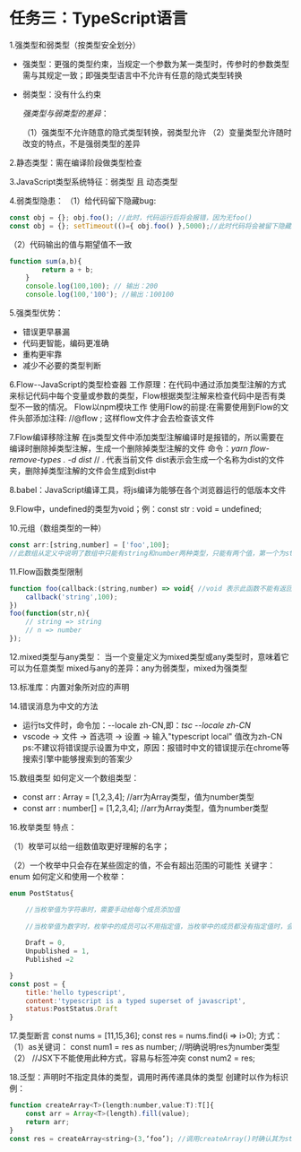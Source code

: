 # 任务三：TypeScript语言

1.强类型和弱类型（按类型安全划分）

- 强类型：更强的类型约束，当规定一个参数为某一类型时，传参时的参数类型需与其规定一致；即强类型语言中不允许有任意的隐式类型转换

- 弱类型：没有什么约束

  *强类型与弱类型的差异*：

  （1）强类型不允许随意的隐式类型转换，弱类型允许
  （2）变量类型允许随时改变的特点，不是强弱类型的差异

2.静态类型：需在编译阶段做类型检查

3.JavaScript类型系统特征：弱类型 且 动态类型

4.弱类型隐患：
（1）给代码留下隐藏bug: 
	

```javascript
const obj = {}; obj.foo(); //此时，代码运行后将会报错，因为无foo()
const obj = {}; setTimeout(()={ obj.foo() },5000);//此时代码将会被留下隐藏bug
```

（2）代码输出的值与期望值不一致
	

```javascript
function sum(a,b){
		return a + b;
	}
	console.log(100,100); // 输出：200
	console.log(100,'100'); //输出：100100
```

5.强类型优势：

- 错误更早暴漏
- 代码更智能，编码更准确
- 重构更牢靠
- 减少不必要的类型判断

6.Flow--JavaScript的类型检查器
工作原理：在代码中通过添加类型注解的方式来标记代码中每个变量或参数的类型，Flow根据类型注解来检查代码中是否有类型不一致的情况。
Flow以npm模块工作
使用Flow的前提:在需要使用到Flow的文件头部添加注释: //@flow ; 这样flow文件才会去检查该文件

7.Flow编译移除注解
在js类型文件中添加类型注解编译时是报错的，所以需要在编译时删除掉类型注解，生成一个删除掉类型注解的文件
命令：*yarn flow-remove-types . -d dist*  // . 代表当前文件 dist表示会生成一个名称为dist的文件夹，删除掉类型注解的文件会生成到dist中

8.babel：JavaScript编译工具，将js编译为能够在各个浏览器运行的低版本文件

9.Flow中，undefined的类型为void；例：const str : void = undefined;

10.元组（数组类型的一种）

```javascript
const arr:[string,number] = ['foo',100]; 
//此数组从定义中说明了数组中只能有string和number两种类型，只能有两个值，第一个为string类型，第二个为number类型
```

11.Flow函数类型限制

```javascript
function foo(callback:(string,number) => void{ //void 表示此函数不能有返回值
	callback('string',100);
})
foo(function(str,n){
	// string => string
	// n => number
});
```

12.mixed类型与any类型：
当一个变量定义为mixed类型或any类型时，意味着它可以为任意类型
mixed与any的差异：any为弱类型，mixed为强类型

13.标准库：内置对象所对应的声明

14.错误消息为中文的方法

- 运行ts文件时，命令加：--locale zh-CN,即：*tsc --locale zh-CN*
- vscode -> 文件 -> 首选项 -> 设置 -> 输入"typescript local" 值改为zh-CN
  ps:不建议将错误提示设置为中文，原因：报错时中文的错误提示在chrome等搜索引擎中能够搜索到的答案少

15.数组类型
如何定义一个数组类型：

- const arr : Array<number> = [1,2,3,4]; //arr为Array类型，值为number类型
- const arr : number[] = [1,2,3,4]; //arr为Array类型，值为number类型

16.枚举类型
特点：

（1）枚举可以给一组数值取更好理解的名字；

（2）一个枚举中只会存在某些固定的值，不会有超出范围的可能性
关键字：enum
如何定义和使用一个枚举：

```javascript
enum PostStatus{

	//当枚举值为字符串时，需要手动给每个成员添加值	
	
	//当枚举值为数字时，枚举中的成员可以不用指定值，当枚举中的成员都没有指定值时，会从0开始累加，即第一个成员为0，然后依次向后累加；当枚举中的第一个成员设置了值，而之后的成员未设定时，之后成员的值从第一个成员的值开始累加，例当第一个值为3时，第二个值为4   
	
	Draft = 0,
	Unpublished = 1,
	Published =2

}
const post = {
	title:'hello typescript',
	content:'typescript is a typed superset of javascript',
	status:PostStatus.Draft
}
```

17.类型断言
const nums = [11,15,36];
const res = nums.find(i => i>0);
方式：
（1）as关键词：
const num1 = res as number;  //明确说明res为number类型
（2）<number> //JSX下不能使用此种方式，容易与标签冲突
const num2 = <number>res;

18.泛型：声明时不指定具体的类型，调用时再传递具体的类型
创建时以<T>作为标识
例：

```javascript
function createArray<T>(length:number,value:T):T[]{
	const arr = Array<T>(length).fill(value);
	return arr;
}
const res = createArray<string>(3,‘foo’); //调用createArray()时确认其为string类型
```

